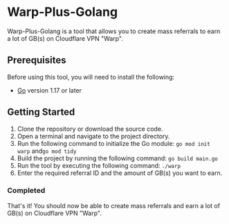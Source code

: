 # Warp-Plus-Golang

Warp-Plus-Golang is a tool that allows you to create mass referrals to earn a lot of GB(s) on Cloudflare VPN "Warp".

## Prerequisites

Before using this tool, you will need to install the following:

- [Go](https://golang.org/) version 1.17 or later

## Getting Started

1. Clone the repository or download the source code.
2. Open a terminal and navigate to the project directory.
3. Run the following command to initialize the Go module: `go mod init warp` and`go mod tidy`
4. Build the project by running the following command: `go build main.go`
5. Run the tool by executing the following command: `./warp`
6. Enter the required referral ID and the amount of GB(s) you want to earn.

### Completed
That's it! You should now be able to create mass referrals and earn a lot of GB(s) on Cloudflare VPN "Warp".
